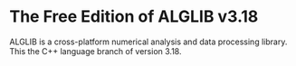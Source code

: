# The Free Edition of ALGLIB v3.18

ALGLIB is a cross-platform numerical analysis and data processing library.
This the C++ language branch of version 3.18.

